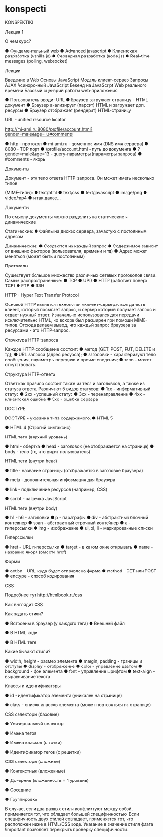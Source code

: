 # konspecti
KONSPEKTIKI

Лекция 1

О чем курс?

● Фундаментальный web ● Advanced javascript ● Клиентская разработка (vanilla js) ● Серверная разработка (node.js) ● Real-time messages (polling, websocket)

Лекции

Введение в Web
Основы JavaScript
Модель клиент-сервер
Запросы AJAX
Асинхронный JavaScript
Бекенд на JavaScript
Web реального времени
Базовый сценарий работы web-приложения

● Пользователь вводит URL ● Браузер загружает страницу - HTML документ ● Браузер анализирует (парсит) HTML и загружает доп. ресурсы ● Браузер отображает (рендерит) HTML-страницу

URL - unified resource locator

http://mi-ami.ru:8080/profile/account.html?gender=male&age=13#comments

● http - протокол ● mi-ami.ru - доменное имя (DNS имя сервера) ● 8080 - TCP порт ● /profile/account.html - путь до документа ● ?gender=male&age=13 - query-параметры (параметры запроса) ● #comments - якорь

Документы

Документ - это тело ответа HTTP-запроса. Он может иметь несколько типов

(MIME-типы): ● text/html ● text/css ● text/javascript ● image/png ● video/mp4 ● и так далее...

Документы

По смыслу документы можно разделить на статические и динамические.

Статические: ● Файлы на дисках сервера, зачастую с постоянным адресом

Динамические: ● Создаются на каждый запрос ● Содержимое зависит от внешних факторов (пользователя, времени и тд) ● Адрес может меняться (может быть и постоянным)

Протоколы

Существует большое множество различных сетевых протоколов связи. Самые распространенные: ● TCP ● UPD ● HTTP (работает поверх TCP) ● FTP ● SSH

HTTP - Hyper Text Transfer Protocol

Основой HTTP является технология «клиент-сервер»: всегда есть клиент, который посылает запрос, и сервер который получает запрос и отдает нужный ответ. Изначально использовался для передачи исключительно HTML, но вскоре был расширен при помощи MIME-типов. Отсюда делаем вывод, что каждый запрос браузера за ресурсами - это HTTP-запрос.

Структура HTTP-запроса

Каждое HTTP-сообщение состоит: ● метод (GET, POST, PUT, DELETE и тд); ● URL запроса (адрес ресурса); ● заголовки - характеризуют тело сообщения, параметры передачи и прочие сведения; ● тело - может отсутствовать.

Структура HTTP-ответа

Ответ как правило состоит также из тела и заголовков, а также из статуса ответа. Различают 5 видов статусов: ● 1хх - информативный статус ● 2хх - успешный статус ● 3хх - перенаправление ● 4хх - клиентская ошибка ● 5хх - ошибка сервера

DOCTYPE

DOCTYPE - указание типа содержимого. ● HTML 5

● HTML 4 (Строгий синтаксис)

HTML теги (верхний уровень)

● html - обертка ● head - заголовок (не отображается на странице) ● body - тело (то, что видит пользователь)

HTML теги (внутри head)

● title - название страницы (отображается в заголовке браузера)

● meta - дополнительная информация для браузера

● link - подключение ресурсов (например, CSS)

● script - загрузка JavaScript

HTML теги (внутри body)

● h1 - h6 - заголовки ● p - параграфы ● div - абстрактный блочный контейнер ● span - абстрактный строчный контейнер ● a - гиперссылки ● img - изображение ● ul, ol, li - маркированные списки

Гиперссылки

● href - URL гиперссылки ● target - в каком окне открывать ● name - название якоря (вместо href)

Формы

● action - URL, куда будет отправлена форма ● method - GET или POST ● enctype - способ кодирования

CSS

Подробнее тут http://htmlbook.ru/css

Как выглядит CSS

Как задать стили?

● Встроены в браузер (у каждого тега) ● Внешний файл

● В HTML коде

● В HTML теге

Какие бывают стили?

● width, height - размер элемента ● margin, padding - границы и отступы ● display - отображение ● color - управление цветом ● background - фон элемента ● font - управление шрифтом ● text-align - выравнивание текста

Классы и идентификаторы

● id - идентификатор элемента (уникален на странице)

● class - список классов элемента (может повторяться на странице)

CSS селекторы (базовые)

● Универсальный селектор

● Имена тегов

● Имена классов (с точки)

● Идентификатор тегов (с решетки)

CSS селекторы (сложные)

● Контекстные (вложенные)

● Дочерние (вложенность = 1 уровень)

● Соседние

● Группировка

В случае, если два разных стиля конфликтуют между собой, применяется тот, что обладает большей специфичностью. Если специфичность двух стилей совпадает, применяется тот, что расположен ниже в HTML/CSS коде. Указание в значение стиля флага !important позволяет перекрыть проверку специфичности.
